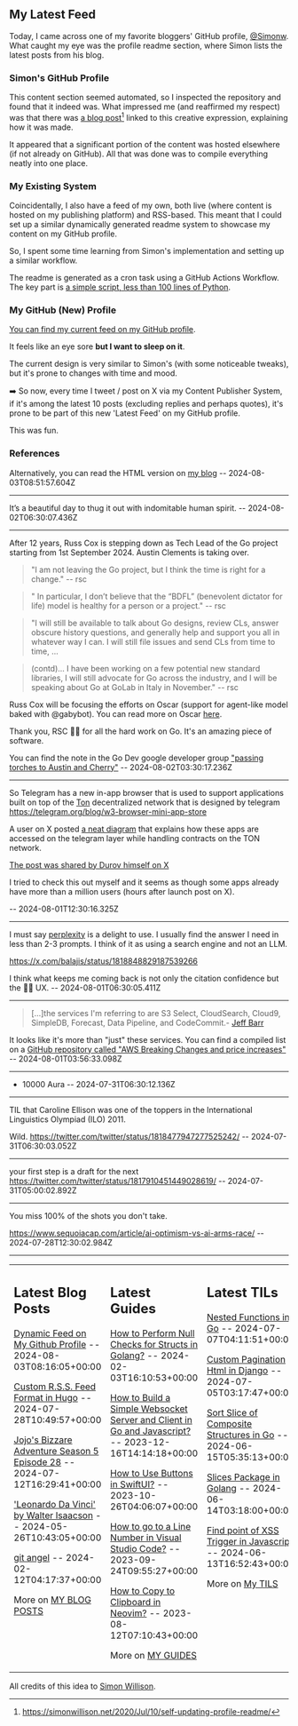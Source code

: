 ## My Latest Feed

<!-- feed starts -->
Today, I came across one of my favorite bloggers' GitHub profile, [@Simonw](https://github.com/simonw). What caught my eye was the profile readme section, where Simon lists the latest posts from his blog.

###  Simon's GitHub Profile

This content section seemed automated, so I inspected the repository and found that it indeed was. What impressed me (and reaffirmed my respect) was that there was [a blog post](https://simonwillison.net/2020/Jul/10/self-updating-profile-readme/)[^1] linked to this creative expression, explaining how it was made.

It appeared that a significant portion of the content was hosted elsewhere (if not already on GitHub). All that was done was to compile everything neatly into one place.

### My Existing System

Coincidentally, I also have a feed of my own, both live (where content is hosted on my publishing platform) and RSS-based. This meant that I could set up a similar dynamically generated readme system to showcase my content on my GitHub profile.

So, I spent some time learning from Simon's implementation and setting up a similar workflow. 


The readme is generated as a cron task using a GitHub Actions Workflow. The key part is [a simple script, less than 100 lines of Python](https://github.com/tnvmadhav/tnvmadhav/blob/main/build_readme.py).

### My GitHub (New) Profile

[You can find my current feed on my GitHub profile](https://github.com/tnvmadhav).

It feels like an eye sore **but I want to sleep on it**.

The current design is very similar to Simon's (with some noticeable tweaks), but it's prone to changes with time and mood.

➡️ So now, every time I tweet / post on X via my Content Publisher System, if it's among the latest 10 posts (excluding replies and perhaps quotes), it's prone to be part of this new 'Latest Feed' on my GitHub profile.

This was fun.

### References

[^1]: https://simonwillison.net/2020/Jul/10/self-updating-profile-readme/

Alternatively, you can read the HTML version on [my blog]( https://tnvmadhav.me/blog/dynamic-feed-on-my-github-profile/) -- 2024-08-03T08:51:57.604Z

---

It’s a beautiful day to thug it out with indomitable human spirit. -- 2024-08-02T06:30:07.436Z

---

After 12 years, Russ Cox is stepping down as Tech Lead of the Go project starting from 1st September 2024. Austin Clements is taking over.

> "I am not leaving the Go project, but I think the time is right for a change." -- rsc


> " In particular, I don’t believe that the “BDFL” (benevolent dictator for life) model is healthy for a person or a project." -- rsc


> "I will still be available to talk about Go designs, review CLs, answer obscure history questions, and generally help and support you all in whatever way I can. I will still file issues and send CLs from time to time, ...


> (contd)... I have been working on a few potential new standard libraries, I will still advocate for Go across the industry, and I will be speaking about Go at GoLab in Italy in November." -- rsc


Russ Cox will be focusing the efforts on Oscar (support for agent-like model baked with @gabybot). You can read more on Oscar [here](https://go.googlesource.com/oscar/+/refs/heads/master/README.md). 


Thank you, RSC 🫡🫡 for all the hard work on Go. It's an amazing piece of software.


You can find the note in the Go Dev google developer group ["passing torches to Austin and Cherry"](https://groups.google.com/g/golang-dev/c/0OqBkS2RzWw) -- 2024-08-02T03:30:17.236Z

---

So Telegram has a new in-app browser that is used to support applications built on top of the [Ton](https://ton.org) decentralized network that is designed by telegram https://telegram.org/blog/w3-browser-mini-app-store


A user on X posted [a neat diagram](https://x.com/ryoheikomy/status/1817139565926481935) that explains how these apps are accessed on the telegram layer while handling contracts on the TON network.


[The post was shared by Durov himself on X](https://x.com/durov/status/1818760336537010401)


I tried to check this out myself and it seems as though some apps already have more than a million users (hours after launch post on X).

 -- 2024-08-01T12:30:16.325Z

---

I must say [perplexity](https://perplexity.ai) is a delight to use. I usually find the answer I need in less than 2-3 prompts. I think of it as using a search engine and not an LLM. 

https://x.com/balajis/status/1818848829187539266


I think what keeps me coming back is not only the citation confidence but the 🤌🏻 UX.
 -- 2024-08-01T06:30:05.411Z

---

>  [...]the services I'm referring to are S3 Select, CloudSearch, Cloud9, SimpleDB, Forecast, Data Pipeline, and CodeCommit.- [Jeff Barr](https://x.com/jeffbarr/status/1818488419347317217 )


It looks like it's more than "just" these services. You can find a compiled list on a [GitHub repository called "AWS Breaking Changes and price increases"](https://github.com/SummitRoute/aws_breaking_changes)  -- 2024-08-01T03:56:33.098Z

---

+ 10000 Aura -- 2024-07-31T06:30:12.136Z

---

TIL that Caroline Ellison was one of the toppers in the International Linguistics Olympiad (ILO) 2011.

Wild.
https://twitter.com/twitter/status/1818477947277525242/ -- 2024-07-31T06:30:03.052Z

---

your first step is a draft for the next
https://twitter.com/twitter/status/1817910451449028619/ -- 2024-07-31T05:00:02.892Z

---

You miss 100% of the shots you don't take.

https://www.sequoiacap.com/article/ai-optimism-vs-ai-arms-race/ -- 2024-07-28T12:30:02.984Z
<!-- feed ends -->


---


<table><tr><td valign="top" width="33%">

## Latest Blog Posts

<!-- blog starts -->
[Dynamic Feed on My Github Profile](https://tnvmadhav.me/blog/dynamic-feed-on-my-github-profile/) -- 2024-08-03T08:16:05+00:00

[Custom R.S.S. Feed Format in Hugo](https://tnvmadhav.me/blog/custom-rss-feed-format-in-hugo/) -- 2024-07-28T10:49:57+00:00

[Jojo's Bizzare Adventure Season 5 Episode 28](https://tnvmadhav.me/blog/jojos-bizzare-adventure-season-5-episode-28/) -- 2024-07-12T16:29:41+00:00

['Leonardo Da Vinci' by Walter Isaacson](https://tnvmadhav.me/blog/leonardo-da-vinci-by-walter-isaacson/) -- 2024-05-26T10:43:05+00:00

[git angel](https://tnvmadhav.me/blog/good-git-practices/) -- 2024-02-12T04:17:37+00:00

More on [MY BLOG POSTS](https://tnvmadhav.me/blog/)
<!-- blog ends -->

</td><td valign="top" width="34%">

## Latest Guides

<!-- guide starts -->
[How to Perform Null Checks for Structs in Golang?](https://tnvmadhav.me/guides/how-to-perform-null-checks-for-structs-in-golang/) -- 2024-02-03T16:10:53+00:00

[How to Build a Simple Websocket Server and Client in Go and Javascript?](https://tnvmadhav.me/guides/how-to-build-a-simple-websocket-server-and-client-in-go/) -- 2023-12-16T14:14:18+00:00

[How to Use Buttons in SwiftUI?](https://tnvmadhav.me/guides/how-to-use-buttons-in-swiftui/) -- 2023-10-26T04:06:07+00:00

[How to go to a Line Number in Visual Studio Code?](https://tnvmadhav.me/guides/how-to-go-to-line-in-visual-studio-code/) -- 2023-09-24T09:55:27+00:00

[How to Copy to Clipboard in Neovim?](https://tnvmadhav.me/guides/how-to-copy-text-to-clipboard-neovim/) -- 2023-08-12T07:10:43+00:00

More on [MY GUIDES](https://tnvmadhav.me/guides/)
<!-- guide ends -->

</td><td valign="top" width="33%">

## Latest TILs

<!-- til starts -->
[Nested Functions in Go](https://tnvmadhav.me/til/nested-functions-in-go/) -- 2024-07-07T04:11:51+00:00

[Custom Pagination Html in Django](https://tnvmadhav.me/til/custom-pagination-html-in-django/) -- 2024-07-05T03:17:47+00:00

[Sort Slice of Composite Structures in Go](https://tnvmadhav.me/til/sort-slice-of-composite-structures-in-go/) -- 2024-06-15T05:35:13+00:00

[Slices Package in Golang](https://tnvmadhav.me/til/slices-package-in-golang/) -- 2024-06-14T03:18:00+00:00

[Find point of XSS Trigger in Javascript](https://tnvmadhav.me/til/find-source-of-xss-trigger-in-javascript/) -- 2024-06-13T16:52:43+00:00

More on [My TILS](https://tnvmadhav.me/til/)
<!-- til ends -->

</td></tr></table>


All credits of this idea to [Simon Willison](https://github.com/simonw/simonw/).